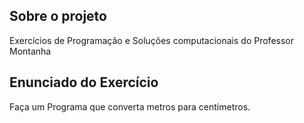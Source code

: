 ## Sobre o projeto

Exercícios de Programação e Soluções computacionais do Professor Montanha

## Enunciado do Exercício

Faça um Programa que converta metros para centímetros.
